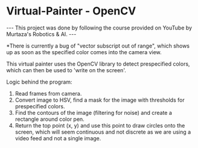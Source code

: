 # Virtual-Painter - OpenCV

--- This project was done by following the course provided on YouTube by Murtaza's Robotics & AI. ---

*There is currently a bug of "vector subscript out of range", which shows up as soon as the specified color comes
into the camera view.

This virtual painter uses the OpenCV library to detect prespecified colors, which can then be used to 'write on the screen'.

Logic behind the program:
1. Read frames from camera.
2. Convert image to HSV, find a mask for the image with thresholds for prespecified colors.
3. Find the contours of the image (filtering for noise) and create a rectangle around color pen.
4. Return the top point (x, y) and use this point to draw circles onto the screen, which will seem continuous and not discrete
   as we are using a video feed and not a single image.



